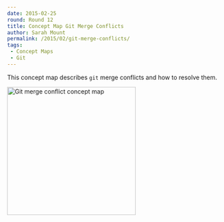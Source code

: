 ```yaml
---
date: 2015-02-25
round: Round 12
title: Concept Map Git Merge Conflicts
author: Sarah Mount
permalink: /2015/02/git-merge-conflicts/
tags:
 - Concept Maps
 - Git
---
```


This concept map describes `git` merge conflicts and how to resolve them.


<img src="https://dl.dropboxusercontent.com/u/1692749/concept-map-git-merge-conflicts.jpg" width=300px alt="Git merge conflict concept map"/>
